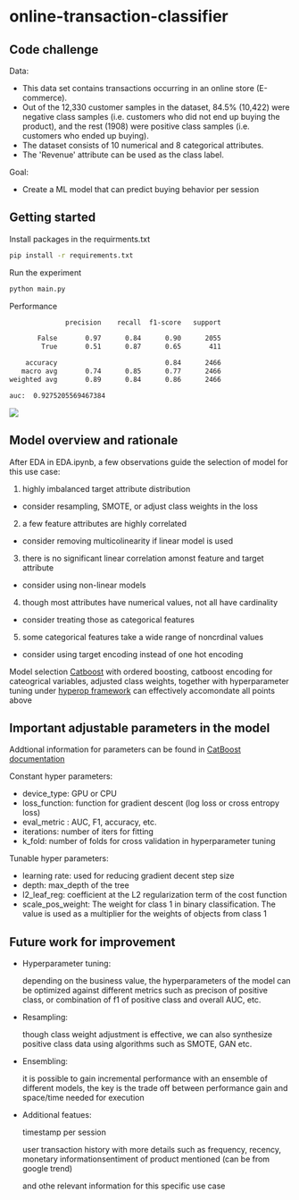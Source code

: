 # online-transaction-classifier
## Code challenge

Data: 
- This data set contains transactions occurring in an online store (E-commerce). 
- Out of the 12,330 customer samples in the dataset, 84.5% (10,422) were negative class samples (i.e. customers who did not end up buying the product), and the rest (1908) were positive class samples (i.e. customers who ended up buying). 
- The dataset consists of 10 numerical and 8 categorical attributes. 
- The 'Revenue' attribute can be used as the class label. 

Goal: 
- Create a ML model that can predict buying behavior per session

## Getting started

Install packages in the requirments.txt 
```bash
pip install -r requirements.txt
```
Run the experiment
```bash
python main.py
```

Performance
```bash
              precision    recall  f1-score   support

       False       0.97      0.84      0.90      2055
        True       0.51      0.87      0.65       411

    accuracy                           0.84      2466
   macro avg       0.74      0.85      0.77      2466
weighted avg       0.89      0.84      0.86      2466

auc:  0.9275205569467384
```

![](https://github.com/JessicaLi0211/online-transaction-classifier/blob/master/ROC_curve.png)

## Model overview and rationale

After EDA in EDA.ipynb, a few observations guide the selection of model for this use case:
1. highly imbalanced target attribute distribution 
- consider resampling, SMOTE, or adjust class weights in the loss
2.  a few feature attributes are highly correlated 
- consider removing multicolinearity if linear model is used
3. there is no significant linear correlation amonst feature and target attribute 
- consider using non-linear models
4. though most attributes have numerical values, not all have cardinality 
- consider treating those as categorical features 
5. some categorical features take a wide range of noncrdinal values 
- consider using target encoding instead of one hot encoding

Model selection
[Catboost](https://catboost.ai) with ordered boosting, catboost encoding for cateogrical variables, adjusted class weights, together with hyperparameter tuning under [hyperop framework](https://github.com/hyperopt/hyperopt/blob/master/README.md) can effectively accomondate all points above

## Important adjustable parameters in the model

Addtional information for parameters can be found in [CatBoost documentation](https://catboost.ai/docs/concepts/parameter-tuning.html)

Constant hyper parameters:
- device_type: GPU or CPU
- loss_function: function for gradient descent (log loss or cross entropy loss)
- eval_metric : AUC, F1, accuracy, etc.
- iterations: number of iters for fitting
- k_fold: number of folds for cross validation in hyperparameter tuning

Tunable hyper parameters:
- learning rate: used for reducing gradient decent step size
- depth: max_depth of the tree
- l2_leaf_reg: coefficient at the L2 regularization term of the cost function
- scale_pos_weight: The weight for class 1 in binary classification. The value is used as a multiplier for the weights of objects from class 1

## Future work for improvement

- Hyperparameter tuning: 
  
  depending on the business value, the hyperparameters of the model can be optimized against different metrics such as precison of positive class, or combination of f1 of positive class and overall AUC, etc.
- Resampling:
  
  though class weight adjustment is effective, we can also synthesize positive class data using algorithms such as SMOTE, GAN etc. 
- Ensembling:
  
  it is possible to gain incremental performance with an ensemble of different models, the key is the trade off between performance gain and space/time needed for execution
- Additional featues:
  
  timestamp per session
  
  user transaction history with more details such as frequency, recency, monetary informationsentiment of product mentioned (can be from google trend)
  
  and othe relevant information for this specific use case
    
